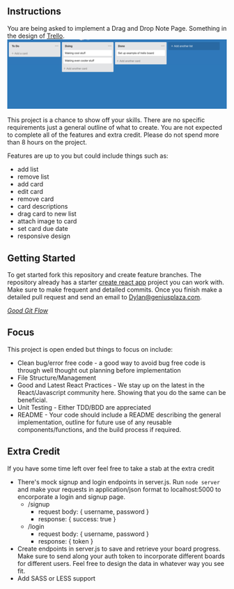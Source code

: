 ## Instructions

You are being asked to implement a Drag and Drop Note Page.  Something in the design of [Trello](https://trello.com/b/jNPTiiVB/untitled-board). ![Trello Boards](./trello-example.png)

This project is a chance to show off your skills.  There are no specific requirements just a general outline of what to create.  You are not expected to complete all of the features and extra credit.  Please do not spend more than 8 hours on the project.

Features are up to you but could include things such as:
* add list
* remove list
* add card
* edit card
* remove card
* card descriptions
* drag card to new list
* attach image to card
* set card due date
* responsive design


## Getting Started

To get started fork this repository and create feature branches.  The repository already has a starter [create react app](https://github.com/facebook/create-react-app) project you can work with.  Make sure to make frequent and detailed commits.  Once you finish make a detailed pull request and send an email to Dylan@geniusplaza.com.

*[Good Git Flow](https://www.atlassian.com/git/tutorials/comparing-workflows/gitflow-workflow)*

## Focus

This project is open ended but things to focus on include:

* Clean bug/error free code - a good way to avoid bug free code is through well thought out planning before implementation
* File Structure/Management
* Good and Latest React Practices - We stay up on the latest in the React/Javascript community here.  Showing that you do the same can be beneficial.
* Unit Testing - Either TDD/BDD are appreciated
* README - Your code should include a README describing the general implementation, outline for future use of any reusable components/functions, and the build process if required.

<!-- *Focus first on creating a replica of the existing About Us page meeting these criteria.  After that you can implement any additional features to really show off your skills.* -->


## Extra Credit

If you have some time left over feel free to take a stab at the extra credit

* There's mock signup and login endpoints in server.js.  Run `node server` and make your requests in application/json format to localhost:5000 to encorporate a login and signup page.
	- /signup
		- request body: {
			username,
			password
		}
		- response: {
			success: true
		}
	-	/login
		- request body: {
			username,
			password
		}
		- response: {
			token
		}
* Create endpoints in server.js to save and retrieve your board progress.  Make sure to send along your auth token to incorporate different boards for different users.  Feel free to design the data in whatever way you see fit.
* Add SASS or LESS support

<!-- *There is no need to create a separate application, you can implement routing or any other mechanism you're familiar with to incorporate both projects in the repo* -->
